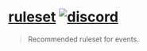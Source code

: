 # [ruleset](https://autoreferee.github.io/ruleset/) [![discord](https://img.shields.io/discord/212071932814688257?label=discord)](https://discord.gg/Tb38fSa)

> Recommended ruleset for events.
